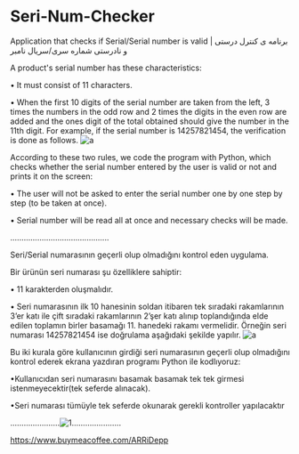 # Seri-Num-Checker
Application that checks if Serial/Serial number is valid | برنامه ی کنترل درستی و نادرستی شماره سری/سریال نامبر

A product's serial number has these characteristics:

• It must consist of 11 characters.

• When the first 10 digits of the serial number are taken from the left, 3 times the numbers in the odd row and 2 times the digits in the even row are added and the ones digit of the total obtained should give the number in the 11th digit. For example, if the serial number is 14257821454, the verification is done as follows.
![a](https://user-images.githubusercontent.com/74824751/163471240-8b5f1666-770e-4a53-a869-02f8515bdf87.png)

According to these two rules, we code the program with Python, which checks whether the serial number entered by the user is valid or not and prints it on the screen:

• The user will not be asked to enter the serial number one by one step by step (to be taken at once).

• Serial number will be read all at once and necessary checks will be made.

............................................

Seri/Serial numarasının geçerli olup olmadığını kontrol eden uygulama.

Bir ürünün seri numarası şu özelliklere sahiptir:

•	11 karakterden oluşmalıdır.

•	Seri numarasının ilk 10 hanesinin soldan itibaren tek sıradaki rakamlarının 3’er katı ile çift sıradaki rakamlarının 2’şer katı alınıp toplandığında elde edilen toplamın birler basamağı 11. hanedeki rakamı vermelidir. Örneğin seri numarası 14257821454 ise doğrulama aşağıdaki şekilde yapılır.
![a](https://user-images.githubusercontent.com/74824751/163471240-8b5f1666-770e-4a53-a869-02f8515bdf87.png)

Bu iki kurala göre kullanıcının girdiği seri numarasının geçerli olup olmadığını kontrol ederek ekrana yazdıran programı Python ile kodlıyoruz:

•Kullanıcıdan seri numarasını basamak basamak tek tek girmesi istenmeyecektir(tek seferde alınacak).

•Seri numarası tümüyle tek seferde okunarak gerekli kontroller yapılacaktır

......................![1](https://user-images.githubusercontent.com/74824751/160303296-6dd40c26-532e-4d33-b4b4-fa21db021104.gif)......................

 https://www.buymeacoffee.com/ARRiDepp

